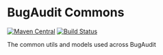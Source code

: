# BugAudit Commons
[![Maven Central](https://maven-badges.herokuapp.com/maven-central/me.shib.bugaudit/bugaudit-commons/badge.svg)](https://maven-badges.herokuapp.com/maven-central/me.shib.bugaudit/bugaudit-commons)
[![Build Status](https://gitlab.com/bugaudit/bugaudit-commons/badges/master/pipeline.svg)](https://gitlab.com/bugaudit/bugaudit-commons/pipelines)

The common utils and models used across BugAudit